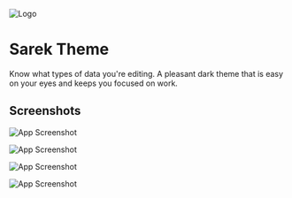
![Logo](https://raw.githubusercontent.com/KenanSalar/sarek-vscode-theme/main/resources/logoTitle.png?token=GHSAT0AAAAAACPLBZ7C4YIUP4OOKNRFXEG2ZPW5KKQ)


# Sarek Theme

Know what types of data you're editing.
A pleasant dark theme that is easy on your eyes and keeps you focused on work.


## Screenshots

![App Screenshot]([https://raw.githubusercontent.com/KenanSalar/sarek-vscode-theme/main/resources/Screenshot%202024-03-17%20133301.png?token=GHSAT0AAAAAACPLBZ7DTHOJ3D3Y6SED55GKZPW4UHA](https://github.com/KenanSalar/sarek-vscode-theme/blob/main/resources/Screenshot%202024-03-17%20133301.png))

![App Screenshot]([https://raw.githubusercontent.com/KenanSalar/sarek-vscode-theme/main/resources/Screenshot%202024-03-17%20133508.png?token=GHSAT0AAAAAACPLBZ7CSFKGB3KSE5XXKJFMZPW4URA](https://github.com/KenanSalar/sarek-vscode-theme/blob/main/resources/Screenshot%202024-03-17%20133508.png))

![App Screenshot]([https://raw.githubusercontent.com/KenanSalar/sarek-vscode-theme/main/resources/Screenshot%202024-03-17%20133642.png?token=GHSAT0AAAAAACPLBZ7DW6HGVVTRTD5WEU56ZPW4UZQ](https://github.com/KenanSalar/sarek-vscode-theme/blob/main/resources/Screenshot%202024-03-17%20133642.png))

![App Screenshot]([https://raw.githubusercontent.com/KenanSalar/sarek-vscode-theme/main/resources/screenshot_csharp.png?token=GHSAT0AAAAAACPLBZ7CCLG3BOITJLJFQ7EMZPW4VOQ](https://github.com/KenanSalar/sarek-vscode-theme/blob/main/resources/screenshot_csharp.png)https://github.com/KenanSalar/sarek-vscode-theme/blob/main/resources/screenshot_csharp.png)



